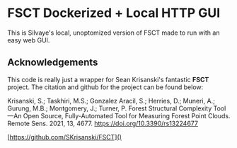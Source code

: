 # FSCT Dockerized + Local HTTP GUI

This is Silvaye's local, unoptomized version of FSCT made to run with an easy web GUI.

## Acknowledgements

This code is really just a wrapper for Sean Krisanski's fantastic **FSCT** project. The citation and github for the project can be found below:

Krisanski, S.; Taskhiri, M.S.; Gonzalez Aracil, S.; Herries, D.; Muneri, A.; Gurung, M.B.; Montgomery, J.; Turner, P. Forest Structural Complexity Tool—An Open Source, Fully-Automated Tool for Measuring Forest Point Clouds. Remote Sens. 2021, 13, 4677. https://doi.org/10.3390/rs13224677

[https://github.com/SKrisanski/FSCT]()
